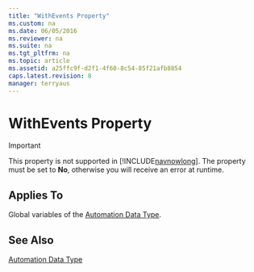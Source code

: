 ```yaml
---
title: "WithEvents Property"
ms.custom: na
ms.date: 06/05/2016
ms.reviewer: na
ms.suite: na
ms.tgt_pltfrm: na
ms.topic: article
ms.assetid: a25ffc9f-d2f1-4f60-8c54-85f21afb8854
caps.latest.revision: 8
manager: terryaus
---
```

# WithEvents Property
> [!IMPORTANT]  
>  This property is not supported in [!INCLUDE[navnowlong](../dynamics-nav/includes/navnowlong_md.md)]. The property must be set to **No**, otherwise you will receive an error at runtime.  
  
## Applies To  
 Global variables of the [Automation Data Type](../dynamics-nav/Automation-Data-Type.md).  
  
## See Also  
 [Automation Data Type](../dynamics-nav/Automation-Data-Type.md)